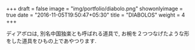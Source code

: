 +++
draft = false
image = "img/portfolio/diabolo.png"
showonlyimage = true
date = "2016-11-05T19:50:47+05:30"
title = "DIABOLOS"
weight = 4
+++

ディアボロは, 別名中国独楽とも呼ばれる道具で, お椀を２つつなげたような形をした道具をひもの上であやつります.